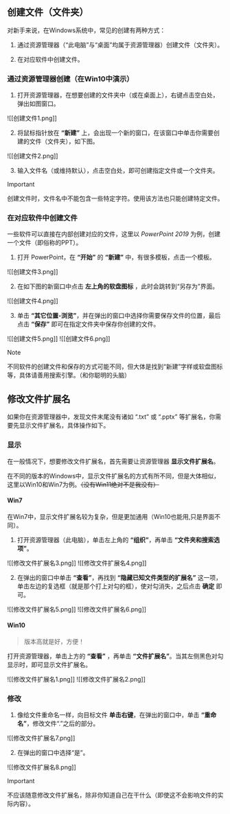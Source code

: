 ## 创建文件（文件夹）

对新手来说，在Windows系统中，常见的创建有两种方式：

1. 通过资源管理器（“此电脑”与“桌面”均属于资源管理器）创建文件（文件夹）。

2. 在对应软件中创建文件。

### 通过资源管理器创建（在Win10中演示）

1. 打开资源管理器，在想要创建的文件夹中（或在桌面上），右键点击空白处，弹出如图窗口。

![[创建文件1.png]]

2. 将鼠标指针放在 **“新建”** 上，会出现一个新的窗口，在该窗口中单击你需要创建的文件（文件夹），如下图。

![[创建文件2.png]]

3. 输入文件名（或维持默认），点击空白处，即可创建指定文件或一个文件夹。

> [!IMPORTANT]
> 创建文件时，文件名中不能包含一些特定字符。使用该方法也只能创建特定文件。

### 在对应软件中创建文件

一些软件可以直接在内部创建对应的文件，这里以 *PowerPoint 2019* 为例，创建一个文件（即俗称的PPT）。

1. 打开 PowerPoint，在 **“开始”** 的 **“新建”** 中，有很多模板，点击一个模板。

![[创建文件3.png]]

2. 在如下图的新窗口中点击 **左上角的软盘图标** ，此时会跳转到“另存为”界面。

![[创建文件4.png]]

3. 单击 **“其它位置-浏览”**，并在弹出的窗口中选择你需要保存文件的位置，最后点击 **“保存”** 即可在指定文件夹中保存你创建的文件。

![[创建文件5.png]]
![[创建文件6.png]]

> [!NOTE]
> 不同软件的创建文件和保存的方式可能不同，但大体是找到“新建”字样或软盘图标等，具体请善用搜索引擎。（和你聪明的头脑）

## 修改文件扩展名

如果你在资源管理器中，发现文件末尾没有诸如 “.txt” 或 “.pptx” 等扩展名，你需要先显示文件扩展名，具体操作如下。

### 显示

在一般情况下，想要修改文件扩展名，首先需要让资源管理器 **显示文件扩展名**。

在不同的版本的Windows中，显示文件扩展名的方式有所不同，但是大体相似，这里以Win10和Win7为例。~~（没有Win11绝对不是我没有）~~

#### Win7

在Win7中，显示文件扩展名较为复杂，但是更加通用（Win10也能用,只是界面不同）。

1. 打开资源管理器（此电脑），单击左上角的 **“组织”**，再单击 **“文件夹和搜索选项”**。

![[修改文件扩展名3.png]]
![[修改文件扩展名4.png]]

2. 在弹出的窗口中单击 **“查看”**，再找到 **“隐藏已知文件类型的扩展名”** 这一项，单击左边的复选框（就是那个打上对勾的框），使对勾消失，之后点击 **确定** 即可。

![[修改文件扩展名5.png]]
![[修改文件扩展名6.png]]

#### Win10

> 版本高就是好，方便！

打开资源管理器，单击上方的 **“查看”** ，再单击 **“文件扩展名”**。当其左侧黑色对勾显示时，即可显示文件扩展名。

![[修改文件扩展名1.png]]
![[修改文件扩展名2.png]]

### 修改

1. 像给文件重命名一样，向目标文件 **单击右键**，在弹出的窗口中，单击 **“重命名”**，修改文件“.”之后的部分。

![[修改文件扩展名7.png]]

2. 在弹出的窗口中选择“是”。

![[修改文件扩展名8.png]]

> [!IMPORTANT]
> 不应该随意修改文件扩展名，除非你知道自己在干什么（即使这不会影响文件的实际内容）。
